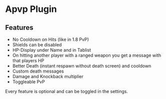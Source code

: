 # Apvp Plugin

## Features
- No Cooldown on Hits (like in 1.8 PvP)
- Shields can be disabled
- HP-Display under Name and in Tablist
- On hitting another player with a ranged weapon you get a message with that players HP
- Better Death (instant respawn without death screen) and cooldown
- Custom death messages
- Damage and Knockback multiplier
- Toggleable PvP

Every feature is optional and can be toggled in the settings.
